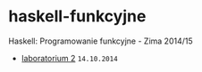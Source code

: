 haskell-funkcyjne
=================

Haskell: Programowanie funkcyjne - Zima 2014/15

- [laboratorium 2](./lab02/) `14.10.2014`
